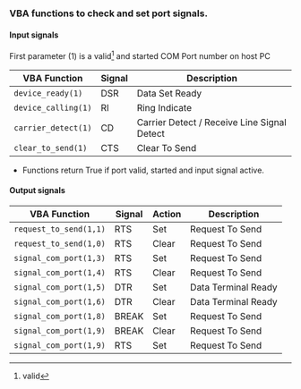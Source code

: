 ### VBA functions to check and set port signals.

#### Input signals


First parameter (1) is a valid[^1] and started COM Port number on host PC

| VBA Function                  | Signal | Description                                  |
| ------------------------------|------- | ---------------------------------------------|
| `device_ready(1)`             | DSR    | Data Set Ready                               |
| `device_calling(1)`           | RI     | Ring Indicate                                |
| `carrier_detect(1)`           | CD     | Carrier Detect / Receive Line Signal Detect  |
| `clear_to_send(1)`            | CTS    | Clear To Send                                |  
 
 * Functions return True if port valid, started and input signal active.

#### Output signals


| VBA Function                  | Signal | Action | Description               |
| ------------------------------|------- | -------|---------------------------|
| `request_to_send(1,1)`        | RTS    |  Set   | Request To Send           |
| `request_to_send(1,0)`        | RTS    |  Clear | Request To Send           |
| `signal_com_port(1,3)`        | RTS    |  Set   | Request To Send           |
| `signal_com_port(1,4)`        | RTS    |  Clear | Request To Send           |
| `signal_com_port(1,5)`        | DTR    |  Set   | Data Terminal Ready       |
| `signal_com_port(1,6)`        | DTR    |  Clear | Data Terminal Ready       |
| `signal_com_port(1,8)`        | BREAK  |  Set   | Request To Send           |
| `signal_com_port(1,9)`        | BREAK  |  Clear | Request To Send           |
| `signal_com_port(1,9)`        | RTS    |  Set   | Request To Send           |

[^1]: valid
[^2]: see - [Escape Comm Function signal values](https://docs.microsoft.com/en-us/windows/win32/api/winbase/nf-winbase-escapecommfunction)
